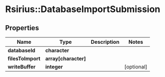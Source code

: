 # Rsirius::DatabaseImportSubmission



## Properties
Name | Type | Description | Notes
------------ | ------------- | ------------- | -------------
**databaseId** | **character** |  | 
**filesToImport** | **array[character]** |  | 
**writeBuffer** | **integer** |  | [optional] 


